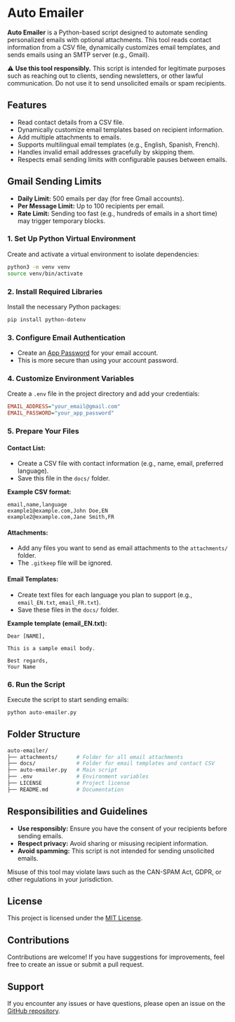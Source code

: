 # Auto Emailer

**Auto Emailer** is a Python-based script designed to automate sending personalized emails with optional attachments. This tool reads contact information from a CSV file, dynamically customizes email templates, and sends emails using an SMTP server (e.g., Gmail).

⚠️ **Use this tool responsibly.** This script is intended for legitimate purposes such as reaching out to clients, sending newsletters, or other lawful communication. Do not use it to send unsolicited emails or spam recipients.

## Features
- Read contact details from a CSV file.
- Dynamically customize email templates based on recipient information.
- Add multiple attachments to emails.
- Supports multilingual email templates (e.g., English, Spanish, French).
- Handles invalid email addresses gracefully by skipping them.
- Respects email sending limits with configurable pauses between emails.

## Gmail Sending Limits
- **Daily Limit:** 500 emails per day (for free Gmail accounts).
- **Per Message Limit:** Up to 100 recipients per email.
- **Rate Limit:** Sending too fast (e.g., hundreds of emails in a short time) may trigger temporary blocks.


### 1. Set Up Python Virtual Environment
Create and activate a virtual environment to isolate dependencies:

```bash
python3 -m venv venv
source venv/bin/activate
```

### 2. Install Required Libraries
Install the necessary Python packages:

```bash
pip install python-dotenv
```

### 3. Configure Email Authentication
- Create an [App Password](https://myaccount.google.com/apppasswords) for your email account.
- This is more secure than using your account password.

### 4. Customize Environment Variables
Create a `.env` file in the project directory and add your credentials:

```ini
EMAIL_ADDRESS="your_email@gmail.com"
EMAIL_PASSWORD="your_app_password"
```

### 5. Prepare Your Files
#### Contact List:
- Create a CSV file with contact information (e.g., name, email, preferred language).
- Save this file in the `docs/` folder.

**Example CSV format:**

```csv
email,name,language
example1@example.com,John Doe,EN
example2@example.com,Jane Smith,FR
```

#### Attachments:
- Add any files you want to send as email attachments to the `attachments/` folder.
- The `.gitkeep` file will be ignored.

#### Email Templates:
- Create text files for each language you plan to support (e.g., `email_EN.txt`, `email_FR.txt`).
- Save these files in the `docs/` folder.

**Example template (email_EN.txt):**

```
Dear [NAME],

This is a sample email body.

Best regards,
Your Name
```

### 6. Run the Script
Execute the script to start sending emails:

```bash
python auto-emailer.py
```

## Folder Structure
```bash
auto-emailer/
├── attachments/      # Folder for all email attachments
├── docs/             # Folder for email templates and contact CSV
├── auto-emailer.py   # Main script
├── .env              # Environment variables
├── LICENSE           # Project license
├── README.md         # Documentation
```

## Responsibilities and Guidelines
- **Use responsibly:** Ensure you have the consent of your recipients before sending emails.
- **Respect privacy:** Avoid sharing or misusing recipient information.
- **Avoid spamming:** This script is not intended for sending unsolicited emails.

Misuse of this tool may violate laws such as the CAN-SPAM Act, GDPR, or other regulations in your jurisdiction.

## License
This project is licensed under the [MIT License](https://github.com/msboufanzi/Auto-Emailer/blob/main/LICENSE).

## Contributions
Contributions are welcome! If you have suggestions for improvements, feel free to create an issue or submit a pull request.

## Support
If you encounter any issues or have questions, please open an issue on the [GitHub repository](https://github.com/msboufanzi/Auto-Emailer).

